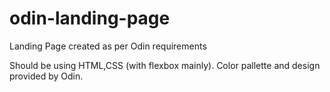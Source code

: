 # odin-landing-page
Landing Page created as per Odin requirements

Should be using HTML,CSS (with flexbox mainly). Color pallette and design provided by Odin.
